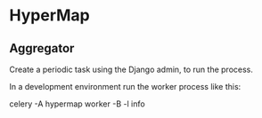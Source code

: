 # HyperMap

## Aggregator

Create a periodic task using the Django admin, to run the process.

In a development environment run the worker process like this:

  celery -A hypermap worker -B -l info
